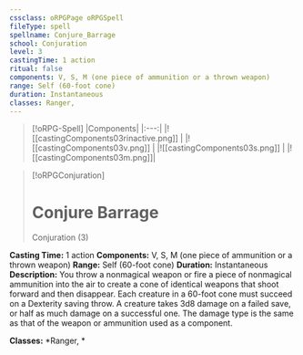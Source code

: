 ```yaml
---
cssclass: oRPGPage oRPGSpell
fileType: spell
spellname: Conjure_Barrage
school: Conjuration
level: 3
castingTime: 1 action
ritual: false
components: V, S, M (one piece of ammunition or a thrown weapon)
range: Self (60-foot cone)
duration: Instantaneous
classes: Ranger,
---
```

> [!oRPG-Spell]
> |Components|
> |:---:|
> |![[castingComponents03rinactive.png]] |
> |![[castingComponents03v.png]] |
> |![[castingComponents03s.png]] |
> |![[castingComponents03m.png]]|

> [!oRPGConjuration]
>#  Conjure Barrage
> Conjuration  (3)

**Casting Time:** 1 action
**Components:** V, S, M (one piece of ammunition or a thrown weapon)
**Range:** Self (60-foot cone)
**Duration:**  Instantaneous
**Description:**
You throw a nonmagical weapon or fire a piece of nonmagical ammunition into the air to create a cone of identical weapons that shoot forward and then disappear. Each creature in a 60-foot cone must succeed on a Dexterity saving throw. A creature takes 3d8 damage on a failed save, or half as much damage on a successful one. The damage type is the same as that of the weapon or ammunition used as a component.



**Classes:**  *Ranger, *


